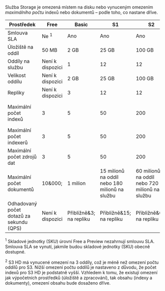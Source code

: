 Služba Storage je omezená místem na disku nebo vynuceným omezením *maximálního počtu* indexů nebo dokumentů – podle toho, co nastane dříve.

| Prostředek | Free | Basic | S1 | S2 | S3 | S3 HD |
| --- | --- | --- | --- | --- | --- | --- |
| Smlouva SLA |Ne <sup>1</sup> |Ano |Ano |Ano |Ano |Ano |
| Úložiště na oddíl |50 MB |2 GB |25 GB |100 GB |200 GB |200 GB |
| Oddíly na službu |Není k dispozici |1 |12 |12 |12 |3 <sup>2</sup> |
| Velikost oddílu |Není k dispozici |2 GB |25 GB |100 GB |200 GB |200 GB |
| Repliky |Není k dispozici |3 |12 |12 |12 |12 |
| Maximální počet indexů |3 |5 |50 |200 |200 |1 000 na oddíl nebo 3 000 na službu |
| Maximální počet indexerů |3 |5 |50 |200 |200 |Nepodporuje indexery |
| Maximální počet zdrojů dat |3 |5 |50 |200 |200 |Nepodporuje indexery |
| Maximální počet dokumentů |10&000; |1 milion |15 milionů na oddíl nebo 180 milionů na službu |60 milionů na oddíl nebo 720 milionů na službu |120 milionů na oddíl nebo 1,4 miliard na službu |1 milion na index nebo 200 milionů na oddíl |
| Odhadovaný počet dotazů za sekundu (QPS) |Není k dispozici |Přibližně&3; na repliku |Přibližně&15; na repliku |Přibližně&60; na repliku |Přibližně&60; na repliku |Více než&60; na repliku |

<sup>1</sup> Skladové jednotky (SKU) úrovní Free a Preview nezahrnují smlouvu SLA. Smlouva SLA se vynutí, jakmile budou skladové jednotky (SKU) obecně dostupné.

<sup>2</sup> S3 HD má vynucené omezení na 3 oddíly, což je méně než omezení počtu oddílů pro S3. Nižší omezení počtu oddílů je nastaveno z důvodu, že počet indexů pro S3 HD je podstatně vyšší. Vzhledem k tomu, že existují omezení jak výpočetních prostředků (úložiště a zpracování), tak obsahu (indexy a dokumenty), omezení obsahu bude dosaženo dříve.


<!--HONumber=Feb17_HO2-->


